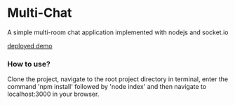 <h1>Multi-Chat</h1>
<p>A simple multi-room chat application implemented with nodejs and socket.io</p>
<a href="http://multi-chat.herokuapp.com/">deployed demo</a>

<h3>How to use?</h3>
<p>Clone the project, navigate to the root project directory in terminal, enter the command 'npm install' followed by 'node index' and then navigate to localhost:3000 in your browser.</p>
